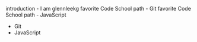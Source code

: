 introduction - I am glennleekg
favorite Code School path - Git
favorite Code School path - JavaScript
* Git
* JavaScript
